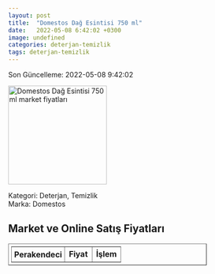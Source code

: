 ```yaml
---
layout: post
title:  "Domestos Dağ Esintisi 750 ml"
date:   2022-05-08 6:42:02 +0300
image: undefined
categories: deterjan-temizlik
tags: deterjan-temizlik
---
```


Son Güncelleme: 2022-05-08 9:42:02

<img src="undefined" width="200" alt="Domestos Dağ Esintisi 750 ml market fiyatları" />

Kategori: Deterjan, Temizlik
<br />
Marka: Domestos

<h2>Market ve Online Satış Fiyatları</h2>

<table border="1" style="padding: 5px;width:80%;">
  <tr>
    <td style="padding: 5px;"><strong>Perakendeci</strong></td>
    <td><strong>Fiyat</strong></td>
    <td><strong>İşlem</strong></td>
  </tr>
  
</table>
